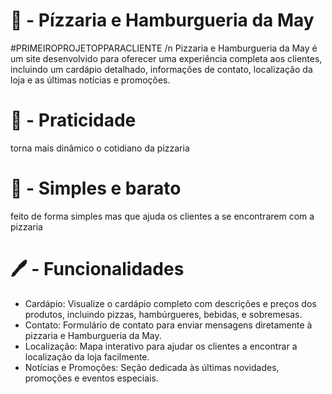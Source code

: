 # 🍕 - Pízzaria e Hamburgueria da May
#PRIMEIROPROJETOPPARACLIENTE /n
Pizzaria e Hamburgueria da May é um site desenvolvido para oferecer uma experiência completa aos clientes, incluindo um cardápio detalhado, informações de contato, localização da loja e as últimas notícias e promoções.

# 💨 - Praticidade
torna mais dinâmico o cotidiano da pizzaria

# 🍕 - Simples e barato
feito de forma simples mas que ajuda os clientes a se encontrarem com a pizzaria

# 🖊️ - Funcionalidades
- Cardápio: Visualize o cardápio completo com descrições e preços dos produtos, incluindo pizzas, hambúrgueres, bebidas, e sobremesas.
- Contato: Formulário de contato para enviar mensagens diretamente à pizzaria e Hamburgueria da May.
- Localização: Mapa interativo para ajudar os clientes a encontrar a localização da loja facilmente.
- Notícias e Promoções: Seção dedicada às últimas novidades, promoções e eventos especiais.
